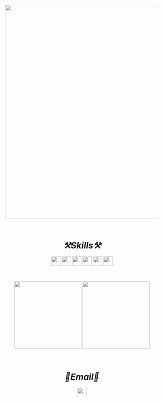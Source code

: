 <p align="center">
    <img src="https://capsule-render.vercel.app/api?type=rounded&color=0:E34C26,10:DA5B0B,30:C6538C,75:3572A5,100:A371F7&text=Welcome%20to%20JeYeong's%20GitHub%20👋&animation=fadeIn&fontSize=50&fontAlignY=50&fontAlign=50&height=160" width="700"/> 
</p>

<br>

<h1 align='center'><i>⚒️Skills⚒️</i></h1>

<p align="center" display="inline-block">
    <img src="https://img.shields.io/badge/Java-grey?style=flat-for-the-badge&logo=openJDK&logoColor=red" height="30"/> 
    <img src="https://img.shields.io/badge/Spring-grey?style=flat-for-the-badge&logo=spring&logoColor=green" height="30"/>
    <img src="https://img.shields.io/badge/JavaScript-grey?style=flat-for-the-badge&logo=JavaScript" height="30"/>
    <img src="https://img.shields.io/badge/JavaScript-grey?style=flat-for-the-badge&logo=TypeScript" height="30"/>
    <img src="https://img.shields.io/badge/ExpressJS-grey?style=flat-for-the-badge&logo=Express" height="30"/>
    <img src="https://img.shields.io/badge/NestJS-grey?style=flat-for-the-badge&logo=NestJS&logoColor=red" height="30"/>
</p>

<br>
<br>

<div align="center">
    <img src="https://github-readme-stats.vercel.app/api/top-langs/?username=JeYeongR&theme=material-palenight&show_icons=true&layout=donut" height="220"/>
    <img src="https://github-readme-stats.vercel.app/api?username=JeYeongR&include_all_commits=true&show_icons=true&theme=material-palenight&count_private=true" height="220"/>

<!--[![Hits](https://hits.seeyoufarm.com/api/count/incr/badge.svg?url=https%3A%2F%2Fgithub.com%2FJeYeongR&count_bg=%23030303&title_bg=%23FFB6F3&icon=&icon_color=%23E7E7E7&title=hits&edge_flat=false)](https://hits.seeyoufarm.com)-->

</div>

<br>
<br>

<h1 align='center'><i>📧Email📧</i></h1>

<p align="center">
    <img src="https://img.shields.io/badge/wpdud2003@gmail.com-grey?style=flat-square&logo=gmail&logoColor=red"  height="30"/>
</p>



